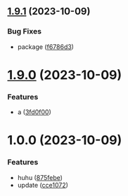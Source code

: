 ## [1.9.1](https://github.com/devdanco/mono-dev2/compare/@mononxtest/sdk-v1.9.0...@mononxtest/sdk-v1.9.1) (2023-10-09)


### Bug Fixes

* package ([f6786d3](https://github.com/devdanco/mono-dev2/commit/f6786d38aaacad05cd3f6b8c5418736bf1a25aec))

# [1.9.0](https://github.com/devdanco/mono-dev2/compare/@mononxtest/sdk-v1.8.0...@mononxtest/sdk-v1.9.0) (2023-10-09)


### Features

* a ([3fd0f00](https://github.com/devdanco/mono-dev2/commit/3fd0f0063b042756b5906afd27010e1f4a32c701))

# 1.0.0 (2023-10-09)


### Features

* huhu ([875febe](https://github.com/devdanco/mono-dev2/commit/875febe9b38cc95f2a72c784d922bb4fbc922a1a))
* update ([cce1072](https://github.com/devdanco/mono-dev2/commit/cce1072cca7f14f9b445596a79e1e484d4dc4b4c))
